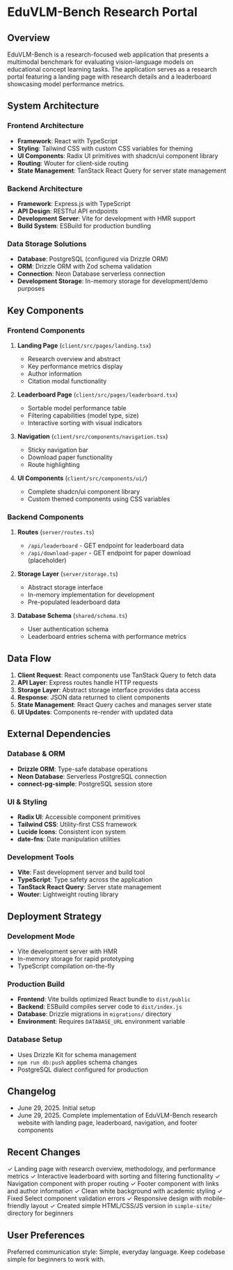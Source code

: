# EduVLM-Bench Research Portal

## Overview

EduVLM-Bench is a research-focused web application that presents a multimodal benchmark for evaluating vision-language models on educational concept learning tasks. The application serves as a research portal featuring a landing page with research details and a leaderboard showcasing model performance metrics.

## System Architecture

### Frontend Architecture
- **Framework**: React with TypeScript
- **Styling**: Tailwind CSS with custom CSS variables for theming
- **UI Components**: Radix UI primitives with shadcn/ui component library
- **Routing**: Wouter for client-side routing
- **State Management**: TanStack React Query for server state management

### Backend Architecture
- **Framework**: Express.js with TypeScript
- **API Design**: RESTful API endpoints
- **Development Server**: Vite for development with HMR support
- **Build System**: ESBuild for production bundling

### Data Storage Solutions
- **Database**: PostgreSQL (configured via Drizzle ORM)
- **ORM**: Drizzle ORM with Zod schema validation
- **Connection**: Neon Database serverless connection
- **Development Storage**: In-memory storage for development/demo purposes

## Key Components

### Frontend Components
1. **Landing Page** (`client/src/pages/landing.tsx`)
   - Research overview and abstract
   - Key performance metrics display
   - Author information
   - Citation modal functionality

2. **Leaderboard Page** (`client/src/pages/leaderboard.tsx`)
   - Sortable model performance table
   - Filtering capabilities (model type, size)
   - Interactive sorting with visual indicators

3. **Navigation** (`client/src/components/navigation.tsx`)
   - Sticky navigation bar
   - Download paper functionality
   - Route highlighting

4. **UI Components** (`client/src/components/ui/`)
   - Complete shadcn/ui component library
   - Custom themed components using CSS variables

### Backend Components
1. **Routes** (`server/routes.ts`)
   - `/api/leaderboard` - GET endpoint for leaderboard data
   - `/api/download-paper` - GET endpoint for paper download (placeholder)

2. **Storage Layer** (`server/storage.ts`)
   - Abstract storage interface
   - In-memory implementation for development
   - Pre-populated leaderboard data

3. **Database Schema** (`shared/schema.ts`)
   - User authentication schema
   - Leaderboard entries schema with performance metrics

## Data Flow

1. **Client Request**: React components use TanStack Query to fetch data
2. **API Layer**: Express routes handle HTTP requests
3. **Storage Layer**: Abstract storage interface provides data access
4. **Response**: JSON data returned to client components
5. **State Management**: React Query caches and manages server state
6. **UI Updates**: Components re-render with updated data

## External Dependencies

### Database & ORM
- **Drizzle ORM**: Type-safe database operations
- **Neon Database**: Serverless PostgreSQL connection
- **connect-pg-simple**: PostgreSQL session store

### UI & Styling
- **Radix UI**: Accessible component primitives
- **Tailwind CSS**: Utility-first CSS framework
- **Lucide Icons**: Consistent icon system
- **date-fns**: Date manipulation utilities

### Development Tools
- **Vite**: Fast development server and build tool
- **TypeScript**: Type safety across the application
- **TanStack React Query**: Server state management
- **Wouter**: Lightweight routing library

## Deployment Strategy

### Development Mode
- Vite development server with HMR
- In-memory storage for rapid prototyping
- TypeScript compilation on-the-fly

### Production Build
- **Frontend**: Vite builds optimized React bundle to `dist/public`
- **Backend**: ESBuild compiles server code to `dist/index.js`
- **Database**: Drizzle migrations in `migrations/` directory
- **Environment**: Requires `DATABASE_URL` environment variable

### Database Setup
- Uses Drizzle Kit for schema management
- `npm run db:push` applies schema changes
- PostgreSQL dialect configured for production

## Changelog
- June 29, 2025. Initial setup
- June 29, 2025. Complete implementation of EduVLM-Bench research website with landing page, leaderboard, navigation, and footer components

## Recent Changes
✓ Landing page with research overview, methodology, and performance metrics
✓ Interactive leaderboard with sorting and filtering functionality
✓ Navigation component with proper routing
✓ Footer component with links and author information
✓ Clean white background with academic styling
✓ Fixed Select component validation errors
✓ Responsive design with mobile-friendly layout
✓ Created simple HTML/CSS/JS version in `simple-site/` directory for beginners

## User Preferences
Preferred communication style: Simple, everyday language.
Keep codebase simple for beginners to work with.